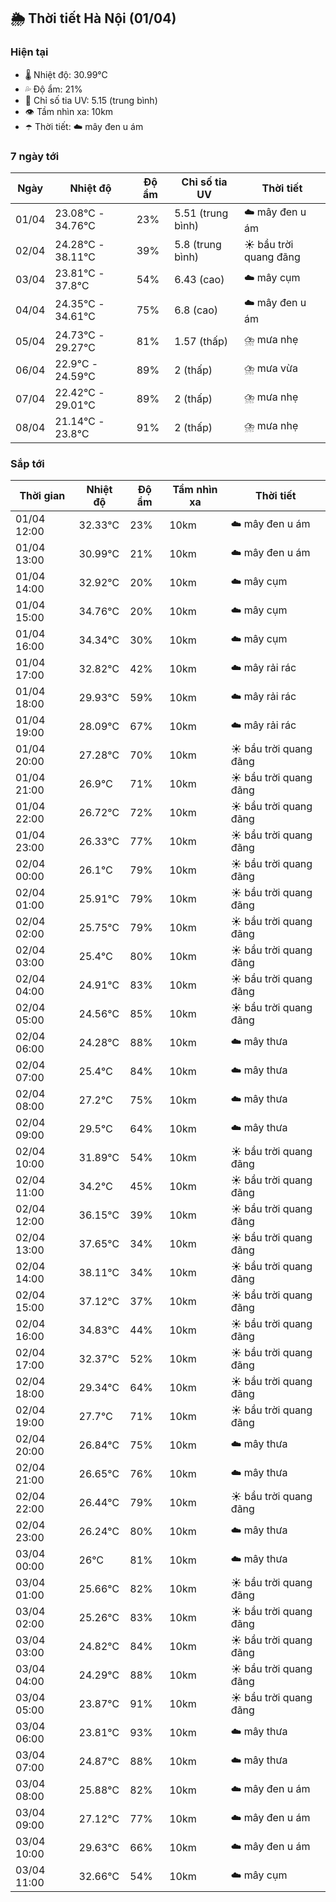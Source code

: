 ## 🌦️ Thời tiết Hà Nội (01/04)

### Hiện tại

- 🌡️ Nhiệt độ: 30.99℃
- 💦 Độ ẩm: 21%
- 🌟 Chỉ số tia UV: 5.15 (trung bình)
- 👁️ Tầm nhìn xa: 10km
- ☂️ Thời tiết: ☁️ mây đen u ám

### 7 ngày tới

| Ngày | Nhiệt độ | Độ ẩm | Chỉ số tia UV | Thời tiết |
| --- | --- | --- | --- | --- |
| 01/04 | 23.08℃ - 34.76℃ | 23% | 5.51 (trung bình) | ☁️ mây đen u ám |
| 02/04 | 24.28℃ - 38.11℃ | 39% | 5.8 (trung bình) | ☀️ bầu trời quang đãng |
| 03/04 | 23.81℃ - 37.8℃ | 54% | 6.43 (cao) | ☁️ mây cụm |
| 04/04 | 24.35℃ - 34.61℃ | 75% | 6.8 (cao) | ☁️ mây đen u ám |
| 05/04 | 24.73℃ - 29.27℃ | 81% | 1.57 (thấp) | ⛈️ mưa nhẹ |
| 06/04 | 22.9℃ - 24.59℃ | 89% | 2 (thấp) | ⛈️ mưa vừa |
| 07/04 | 22.42℃ - 29.01℃ | 89% | 2 (thấp) | ⛈️ mưa nhẹ |
| 08/04 | 21.14℃ - 23.8℃ | 91% | 2 (thấp) | ⛈️ mưa nhẹ |

### Sắp tới

| Thời gian | Nhiệt độ | Độ ẩm | Tầm nhìn xa | Thời tiết |
| --- | --- | --- | --- | --- |
| 01/04 12:00 | 32.33℃ | 23% | 10km | ☁️ mây đen u ám |
| 01/04 13:00 | 30.99℃ | 21% | 10km | ☁️ mây đen u ám |
| 01/04 14:00 | 32.92℃ | 20% | 10km | ☁️ mây cụm |
| 01/04 15:00 | 34.76℃ | 20% | 10km | ☁️ mây cụm |
| 01/04 16:00 | 34.34℃ | 30% | 10km | ☁️ mây cụm |
| 01/04 17:00 | 32.82℃ | 42% | 10km | ☁️ mây rải rác |
| 01/04 18:00 | 29.93℃ | 59% | 10km | ☁️ mây rải rác |
| 01/04 19:00 | 28.09℃ | 67% | 10km | ☁️ mây rải rác |
| 01/04 20:00 | 27.28℃ | 70% | 10km | ☀️ bầu trời quang đãng |
| 01/04 21:00 | 26.9℃ | 71% | 10km | ☀️ bầu trời quang đãng |
| 01/04 22:00 | 26.72℃ | 72% | 10km | ☀️ bầu trời quang đãng |
| 01/04 23:00 | 26.33℃ | 77% | 10km | ☀️ bầu trời quang đãng |
| 02/04 00:00 | 26.1℃ | 79% | 10km | ☀️ bầu trời quang đãng |
| 02/04 01:00 | 25.91℃ | 79% | 10km | ☀️ bầu trời quang đãng |
| 02/04 02:00 | 25.75℃ | 79% | 10km | ☀️ bầu trời quang đãng |
| 02/04 03:00 | 25.4℃ | 80% | 10km | ☀️ bầu trời quang đãng |
| 02/04 04:00 | 24.91℃ | 83% | 10km | ☀️ bầu trời quang đãng |
| 02/04 05:00 | 24.56℃ | 85% | 10km | ☀️ bầu trời quang đãng |
| 02/04 06:00 | 24.28℃ | 88% | 10km | ☁️ mây thưa |
| 02/04 07:00 | 25.4℃ | 84% | 10km | ☁️ mây thưa |
| 02/04 08:00 | 27.2℃ | 75% | 10km | ☁️ mây thưa |
| 02/04 09:00 | 29.5℃ | 64% | 10km | ☁️ mây thưa |
| 02/04 10:00 | 31.89℃ | 54% | 10km | ☀️ bầu trời quang đãng |
| 02/04 11:00 | 34.2℃ | 45% | 10km | ☀️ bầu trời quang đãng |
| 02/04 12:00 | 36.15℃ | 39% | 10km | ☀️ bầu trời quang đãng |
| 02/04 13:00 | 37.65℃ | 34% | 10km | ☀️ bầu trời quang đãng |
| 02/04 14:00 | 38.11℃ | 34% | 10km | ☀️ bầu trời quang đãng |
| 02/04 15:00 | 37.12℃ | 37% | 10km | ☀️ bầu trời quang đãng |
| 02/04 16:00 | 34.83℃ | 44% | 10km | ☀️ bầu trời quang đãng |
| 02/04 17:00 | 32.37℃ | 52% | 10km | ☀️ bầu trời quang đãng |
| 02/04 18:00 | 29.34℃ | 64% | 10km | ☀️ bầu trời quang đãng |
| 02/04 19:00 | 27.7℃ | 71% | 10km | ☀️ bầu trời quang đãng |
| 02/04 20:00 | 26.84℃ | 75% | 10km | ☁️ mây thưa |
| 02/04 21:00 | 26.65℃ | 76% | 10km | ☁️ mây thưa |
| 02/04 22:00 | 26.44℃ | 79% | 10km | ☀️ bầu trời quang đãng |
| 02/04 23:00 | 26.24℃ | 80% | 10km | ☁️ mây thưa |
| 03/04 00:00 | 26℃ | 81% | 10km | ☁️ mây thưa |
| 03/04 01:00 | 25.66℃ | 82% | 10km | ☀️ bầu trời quang đãng |
| 03/04 02:00 | 25.26℃ | 83% | 10km | ☀️ bầu trời quang đãng |
| 03/04 03:00 | 24.82℃ | 84% | 10km | ☀️ bầu trời quang đãng |
| 03/04 04:00 | 24.29℃ | 88% | 10km | ☀️ bầu trời quang đãng |
| 03/04 05:00 | 23.87℃ | 91% | 10km | ☀️ bầu trời quang đãng |
| 03/04 06:00 | 23.81℃ | 93% | 10km | ☁️ mây thưa |
| 03/04 07:00 | 24.87℃ | 88% | 10km | ☁️ mây thưa |
| 03/04 08:00 | 25.88℃ | 82% | 10km | ☁️ mây đen u ám |
| 03/04 09:00 | 27.12℃ | 77% | 10km | ☁️ mây đen u ám |
| 03/04 10:00 | 29.63℃ | 66% | 10km | ☁️ mây đen u ám |
| 03/04 11:00 | 32.66℃ | 54% | 10km | ☁️ mây cụm |
